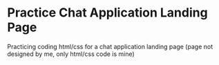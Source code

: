 # Practice Chat Application Landing Page
Practicing coding html/css for a chat application landing page (page not designed by me, only html/css code is mine)
